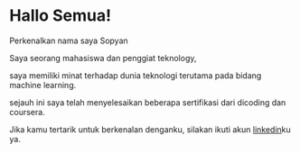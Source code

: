 # Hallo Semua!
Perkenalkan nama saya Sopyan

Saya seorang mahasiswa dan penggiat teknology,

saya memiliki minat terhadap dunia teknologi terutama pada bidang machine learning.

sejauh ini saya telah menyelesaikan beberapa sertifikasi dari dicoding dan coursera.

Jika kamu tertarik untuk berkenalan denganku, silakan ikuti akun [linkedin](www.linkedin.com/in/sopyan-728635252)ku ya.
